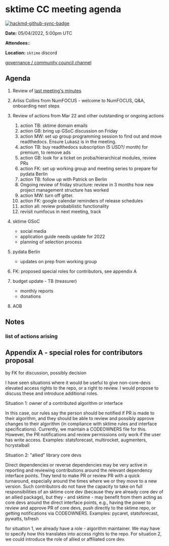 # sktime CC meeting agenda

[![hackmd-github-sync-badge](https://hackmd.io/y1OcL1QMQLiZjRwVB0t0RQ/badge)](https://hackmd.io/y1OcL1QMQLiZjRwVB0t0RQ)

**Date:** 
05/04/2022, 5:00pm UTC

**Attendees:**: 

**Location:** `sktime` discord

[governance / community council channel](https://discord.com/channels/723500657255907408/875425974345416734)

## Agenda

1. Review of [last meeting's minutes](https://github.com/sktime/community-org/tree/main/community_council/previous_meetings)

2. Arliss Collins from NumFOCUS - welcome to NumFOCUS, Q&A, onboarding next steps

3. Review of actions from Mar 22 and other outstanding or ongoing actions
   1. action TB: sktime domain emails
   2. action GB: bring up GSoC discussion on Friday
   3. action MW: set up group programming session to find out and move readthedocs. Ensure Lukasz is in the meeting.
   4. action TB: buy readthedocs subscription (5 USD?/ month) for premium, to remove ads
   5. action GB: look for a ticket on proba/hierarchical modules, review PRs
   6. action FK: set up working group and meeting series to prepare for pydata Berlin 
   7. action TB: follow up with Patrick on Berlin
   8. Ongoing review of friday structure: review in 3 months how new project management structure has worked
   9. action MW: turn off gitter.
   10. action FK: google calendar reminders of release schedules
   11. action all: review probabilistic functionality
   12. revisit numfocus in next meeting, track


4. sktime GSoC
    * social media
    * application guide needs update for 2022
    * planning of selection process

5. pydata Berlin
   * updates on prep from working group

6. FK: proposed special roles for contributors, see appendix A

7. budget update - TB (treasurer)
    * monthly reports
    * donations

7. AOB


## Notes


### list of actions arising


## Appendix A - special roles for contributors proposal

by FK for discussion, possibly decision

I have seen situations where it would be useful to give non-core-devs elevated access rights to the repo, or a right to review.
I would propose to discuss these and introduce additional roles.

Situation 1: owner of a contributed algorithm or interface

In this case, our rules say the person should be notified if PR is made to their algorithm, and they should be able to review and possibly approve changes to their algorithm (in compliance with sktime rules and interface specifications). Currently, we maintain a CODEOWNERS file for this.
However, the PR notifications and review permissions only work if the user has write access.
Examples: statsforecast, multirocket, augmenters, hcrystalball

Situation 2: "allied" library core devs

Direct dependencies or reverse dependencies may be very active in reporting and reviewing contributions around the relevant dependency interface points. They tend to make PR or review PR with a quick turnaround, especially around the times where we or they move to a new version. Such contributors do not have the capacity to take on full responsibilities of an sktime core dev (because they are already core dev of an allied package), but they - and sktime - may benefit from them acting as core devs around the direct interface points, e.g., having the power to review and approve PR of core devs, push directly to the sktime repo, or getting notifications via CODEOWNERS.
Examples: pycaret, statsforecast, pywatts, tsfresh

for situation 1, we already have a role - algorithm maintainer. We may have to specify how this translates into access rights to the repo.
For situation 2, we could introduce the role of allied or affiliated core dev.
